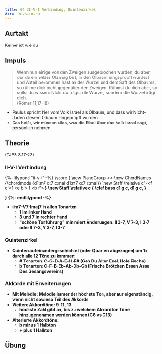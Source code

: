 ```yaml
---
title: 04 II-V-I Verbindung, Quintenzirkel
date: 2025-10-30
---
```


## Auftakt

Keiner ist wie du

## Impuls

> Wenn nun einige von den Zweigen ausgebrochen wurden, du aber, der du ein wilder Ölzweig bist, in den Ölbaum eingepropft wurdest und Anteil bekommen hast an der Wurzel und dem Saft des Ölbaums, so rühme dich nicht gegenüber den Zweigen. Rühmst du dich aber, so sollst du wissen: Nicht du trägst die Wurzel, sondern die Wurzel trägt dich.  
> (Römer 11,17-18)

- Paulus spricht hier vom Volk Israel als Ölbaum, und dass wir Nicht-Juden diesem Ölbaum eingepropft wurden
- Das heißt, wir müssen alles, was die Bibel über das Volk Israel sagt, persönlich nehmen

## Theorie

(TJPB S.17-22)

### II-V-I Verbindung

{%- lilypond "ii-v-i" -%}
\score {
  \new PianoGroup <<
    \new ChordNames {\chordmode {d1:m7 g:7 c:maj d1:m7 g:7 c:maj}}
    \new Staff \relative c' {<f c'>1 <f b> <e b'> <c f>1 <b f'> <b e>}
    \new Staff \relative c {
      \clef bass
      d1 g c, d1 g c,
    }
  >>
}
{%- endlilypond -%}

- iim7-V7-Imaj7 in allen Tonarten
    - 1 im linker Hand
    - 3 und 7 in rechter Hand
    - "schöne Tonführung" minimiert Änderungen: II 3-7, V 7-3, I 3-7 oder II 7-3, V 3-7, I 3-7

### Quintenzirkel

- Quinten aufeinandergeschichtet (oder Quarten abgezogen) um 1x durch alle 12 Töne zu kommen:
    - \# Tonarten: C-G-D-A-E-H-F# (Geh Du Alter Esel, Hole Fische)
    - b Tonarten: C-F-B-Eb-Ab-Db-Gb (Frische Brötchen Essen Asse Des Gesangsvereins)

### Akkorde mit Erweiterungen

- Mit Melodie: Melodie immer der höchste Ton, aber nur eigenständig, wenn nicht sowieso Teil des Akkords
- Weitere Akkordtöne: 9, 11, 13
    - höchste Zahl gibt an, bis zu welchem Akkordton Töne hinzugenommen werden können (C6 vs C13)
- Alterierte Akkordtöne:
    - b minus 1 Halbton
    - \+ plus 1 Halbton

## Übung
